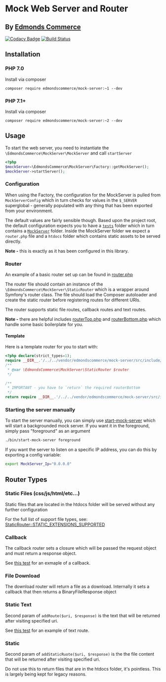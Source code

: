 # Mock Web Server and Router 
## By [Edmonds Commerce](https://www.edmondscommerce.co.uk)

[![Codacy Badge](https://api.codacy.com/project/badge/Grade/a791bb0914a243749b3c9918c70af2da)](https://www.codacy.com/app/edmondscommerce/mock-server?utm_source=github.com&amp;utm_medium=referral&amp;utm_content=edmondscommerce/mock-server&amp;utm_campaign=Badge_Grade) [![Build Status](https://travis-ci.org/edmondscommerce/mock-server.svg?branch=master)](https://travis-ci.org/edmondscommerce/mock-server)

## Installation

### PHP 7.0

Install via composer

`composer require edmondscommerce/mock-server:~1 --dev`

### PHP 7.1+

Install via composer

`composer require edmondscommerce/mock-server:~2 --dev`


## Usage

To start the web server, you need to instantiate the `\EdmondsCommerce\MockServer\MockServer` and call `startServer`

```php
<?php
$mockServer=\EdmondsCommerce\MockServer\Factory::getMockServer();
$mockServer->startServer();
```

### Configuration

When using the Factory, the configuration for the MockServer is pulled from `MockServerConfig` which in turn checks for values in the `$_SERVER` superglobal - generally populated with any thing that has been exported from your environment. 

The default values are fairly sensible though. Based upon the project root, the default configuration expects you to have a [`tests`](./tests) folder which in turn contains a [`MockServer`](./tests/MockServer) folder. Inside the MockServer folder we expect a `router.php` file and a `htdocs` folder which contains static assets to be served directly.
 
**Note -** this is exactly as it has been configured in this library.

### Router

An example of a basic router set up can be found in [router.php](./tests/MockServer/router.php)

The router file should contain an instance of the `\EdmondsCommerce\MockServer\StaticRouter` which is a wrapper around
Symfony's router class. The file should load the Composer autoloader and create the static router before registering routes for different URIs.

The router supports static file routes, callback routes and text routes.

**Note -** there are helpful includes [routerTop.php](./src/include/routerTop.php) and [routerBottom.php](./src/include/routerBottom.php) which handle some basic boilerplate for you.

#### Template

Here is a template router for you to start with:

```php
<?php declare(strict_types=1);
require __DIR__.'/../../vendor/edmondscommerce/mock-server/src/include/routerTop.php';
/**
 * @var \EdmondsCommerce\MockServer\StaticRouter $router
 */

/**
 * IMPORTANT - you have to `return` the required routerBottom
 */
return require __DIR__.'/../../vendor/edmondscommerce/mock-server/src/include/routerBottom.php';
```

### Starting the server manually

To start the server manually, you can simply use [start-mock-server](./bin/start-mock-server) which will start a backgrounded mock server. If you want it in the foreground, simply pass "foreground" as an argument

```bash
./bin/start-mock-server foreground
```

If you want the server to listen on a specific IP address, you can do this by exporting a config variable:

```bash
export MockServer_Ip="0.0.0.0"
```


## Router Types

### Static Files (css/js/html/etc...)

Static files that are located in the htdocs folder will be served without any further configuration

For the full list of support file types, see: [StaticRouter::STATIC_EXTENSIONS_SUPPORTED](./src/StaticRouter.php#L27)

### Callback

The callback router sets a closure which will be passed the request object and must return a response object.

See [this test](./tests/StaticRouterTest.php#L88) for an exmaple of a callback.

### File Download

The download router will return a file as a download. Internally it sets a callback that then returns a BinaryFileResponse object

### Static Text

Second param of `addRoute($uri, $response)` is the text that will be returned after visiting specified uri.

See [this test](./tests/StaticRouterTest.php#L40) for an example of text route.

### Static 

Second param of `addStaticRuote($uri, $response)` is the the file content that will be returned after visiting specified uri.

Do not use this to return files that are in the htdocs folder, it's pointless. This is largely being kept for legacy reasons.




